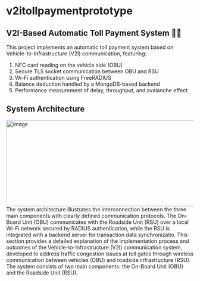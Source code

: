 # v2itollpaymentprototype
## V2I-Based Automatic Toll Payment System 🚗🏁
This project implements an automatic toll payment system based on Vehicle-to-Infrastructure (V2I) communication, featuring:

1. NFC card reading on the vehicle side (OBU)
2. Secure TLS socket communication between OBU and RSU
3. Wi-Fi authentication using FreeRADIUS
4. Balance deduction handled by a MongoDB-based backend
5. Performance measurement of delay, throughput, and avalanche effect

## System Architecture
<img width="776" height="231" alt="image" src="https://github.com/user-attachments/assets/cd5f6d6b-4679-462c-911b-c2ff6468da57" />
The system architecture illustrates the interconnection between the three main components with clearly defined communication protocols. The On-Board Unit (OBU) communicates with the Roadside Unit (RSU) over a local Wi-Fi network secured by RADIUS authentication, while the RSU is integrated with a backend server for transaction data synchronizatio. This section provides a detailed explanation of the implementation process and outcomes of the Vehicle-to-Infrastructure (V2I) communication system, developed to address traffic congestion issues at toll gates through wireless communication between vehicles (OBU) and roadside infrastructure (RSU). The system consists of two main components: the On-Board Unit (OBU) and the Roadside Unit (RSU).
